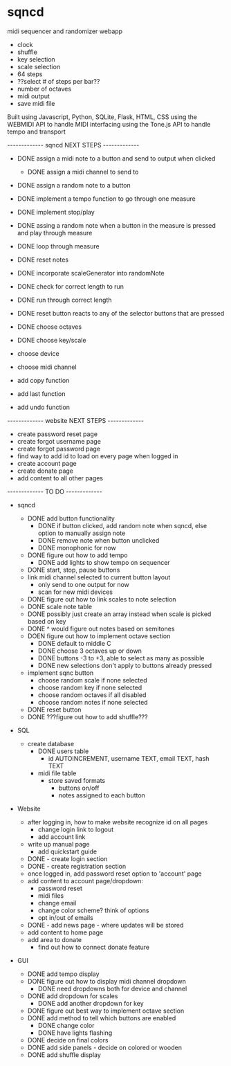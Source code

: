 # sqncd
midi sequencer and randomizer webapp

- clock
- shuffle
- key selection
- scale selection
- 64 steps
- ??select # of steps per bar??
- number of octaves
- midi output
- save midi file

Built using Javascript, Python, SQLite, Flask, HTML, CSS
using the WEBMIDI API to handle MIDI interfacing
using the Tone.js API to handle tempo and transport

------------- sqncd NEXT STEPS -------------
- DONE assign a midi note to a button and send to output when clicked
    - DONE assign a midi channel to send to
- DONE assign a random note to a button
- DONE implement a tempo function to go through one measure
- DONE implement stop/play
- DONE assing a random note when a button in the measure is pressed and play through measure
- DONE loop through measure
- DONE reset notes
- DONE incorporate scaleGenerator into randomNote
- DONE check for correct length to run
- DONE run through correct length
- DONE reset button reacts to any of the selector buttons that are pressed
- DONE choose octaves
- DONE choose key/scale

- choose device
- choose midi channel
- add copy function
- add last function
- add undo function


------------- website NEXT STEPS -------------
- create password reset page
- create forgot username page
- create forgot password page
- find way to add id to load on every page when logged in
- create account page
- create donate page 
- add content to all other pages




------------- TO DO -------------
- sqncd 
    - DONE add button functionality
        - DONE if button clicked, add random note when sqncd, else option to manually assign note
        - DONE remove note when button unclicked
        - DONE monophonic for now
    - DONE figure out how to add tempo
        - DONE add lights to show tempo on sequencer
    - DONE start, stop, pause buttons
    - link midi channel selected to current button layout
        - only send to one output for now
        - scan for new midi devices
    - DONE figure out how to link scales to note selection
    - DONE scale note table
    - DONE possibly just create an array instead when scale is picked based on key
    - DONE ^ would figure out notes based on semitones
    - DOEN figure out how to implement octave section
        - DONE default to middle C
        - DONE choose 3 octaves up or down
        - DONE buttons -3 to +3, able to select as many as possible
        - DONE new selections don't apply to buttons already pressed
    - implement sqnc button
        - choose random scale if none selected
        - choose random key if none selected
        - choose random octaves if all disabled
        - choose random notes if none selected
    - DONE reset button
    - DONE ???figure out how to add shuffle???


- SQL
    - create database
        - DONE users table
            - id AUTOINCREMENT, username TEXT, email TEXT, hash TEXT
        - midi file table
            - store saved formats
                - buttons on/off
                - notes assigned to each button


- Website
    - after logging in, how to make website recognize id on all pages
        - change login link to logout
        - add account link
    - write up manual page
        - add quickstart guide
    - DONE - create login section
    - DONE - create registration section
    - once logged in, add password reset option to 'account' page
    - add content to account page/dropdown:
        - password reset
        - midi files
        - change email
        - change color scheme? think of options
        - opt in/out of emails
    - DONE - add news page - where updates will be stored
    - add content to home page
    - add area to donate
        - find out how to connect donate feature


- GUI
    - DONE add tempo display
    - DONE figure out how to display midi channel dropdown
        - DONE need dropdowns both for device and channel
    - DONE add dropdown for scales
        - DONE add another dropdown for key
    - DONE figure out best way to implement octave section
    - DONE add method to tell which buttons are enabled
        - DONE change color
        - DONE have lights flashing
    - DONE decide on final colors
    - DONE add side panels - decide on colored or wooden
    - DONE add shuffle display
